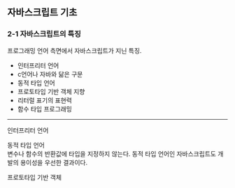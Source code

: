 ## 자바스크립트 기초     

### 2-1 자바스크립트의 특징   
프로그래밍 언어 측면에서 자바스크립트가 지닌 특징.  
- 인터프리터 언어   
- c언어나 자바와 닮은 구문   
- 동적 타입 언어    
- 프로토타입 기반 객체 지향   
- 리터럴 표기의 표현력   
- 함수 타입 프로그래밍    

<hr>

 인터프리터 언어

동적 타입 언어  
변수나 함수의 반환값에 타입을 지정하지 않는다. 동적 타입 언어인 자바스크립트도 개발의 용이성을 우선한 결과이다. 
  
 프로토타입 기반 객체 
